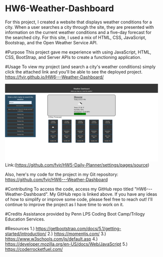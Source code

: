 # HW6-Weather-Dashboard

For this project, I created a website that displays weather conditions for a city. When a user searches a city through the site, they are presented with information on the current weather conditions and a five-day forecast for the searched city. For this site, I used a mix of HTML, CSS, JavaScript, Bootstrap, and the Open Weather Service API. 

#Purpose
This project gave me experience with using JavaScript, HTML, CSS, BootStrap, and Server APIs to create a functioning application.

#Usage
To view my project (and search a city's weather conditions) simply click the attached link and you'll be able to see the deployed project.
https://fvjr.github.io/HW6---Weather-Dashboard/

![Project mock-up image.](./Assets/weather-dashboard-screenshot.png)
Link:(https://github.com/fvjr/HW5-Daily-Planner/settings/pages/source)

Also, here's my code for the project in my Git repository:
https://github.com/fvjr/HW6---Weather-Dashboard

#Contributing 
To access the code, access my GitHub repo titled "HW6---Weather-Dashboard". My GitHub repo is linked above. If you have any ideas of how to simplify or improve some code, please feel free to reach out! I'll continue to improve the project as I have time to work on it.

#Credits 
Assistance provided by Penn LPS Coding Boot Camp/Trilogy Education Services.

#Resources
1.) https://getbootstrap.com/docs/5.1/getting-started/introduction/
2.) https://momentjs.com/
3.) https://www.w3schools.com/js/default.asp
4.) https://developer.mozilla.org/en-US/docs/Web/JavaScript
5.) https://coderrocketfuel.com/
